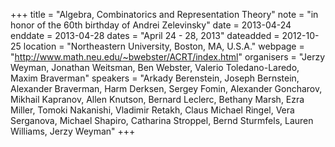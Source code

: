 +++
title = "Algebra, Combinatorics and Representation Theory"
note = "in honor of the 60th birthday of Andrei Zelevinsky"
date = 2013-04-24
enddate = 2013-04-28
dates = "April 24 - 28, 2013"
dateadded = 2012-10-25
location = "Northeastern University, Boston, MA, U.S.A."
webpage = "http://www.math.neu.edu/~bwebster/ACRT/index.html"
organisers = "Jerzy Weyman, Jonathan Weitsman, Ben Webster, Valerio Toledano-Laredo, Maxim Braverman"
speakers = "Arkady Berenstein, Joseph Bernstein, Alexander Braverman, Harm Derksen, Sergey Fomin, Alexander Goncharov, Mikhail Kapranov, Allen Knutson, Bernard Leclerc, Bethany Marsh, Ezra Miller, Tomoki Nakanishi, Vladimir Retakh, Claus Michael Ringel, Vera Serganova, Michael Shapiro, Catharina Stroppel, Bernd Sturmfels, Lauren Williams, Jerzy Weyman"
+++
